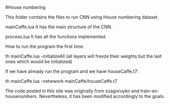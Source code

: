#House numbering
<p>This folder contains the files to run CNN using House numbering dataset.</p>

<p>mainCaffe.lua  It has the main structure of the CNN.</p>

<p>process.lua  It has all the functions implemented.</p>

How to run the program the first time:

<p>th mainCaffe.lua -initializeAll (all layers will freeze their weights but the last ones which would be initialized)</p>

<p>If we have already run the program and we have houseCaffe.t7:</p>

<p>th mainCaffe.lua -netwwork mainCaffe/houseCaffe.t7</p>

<p>The code posted in this site was originally from szagoruyko and train-on-housenumbers. Nevertheless, it has been modified accordingly to the goals.</p>
